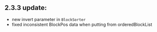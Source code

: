 ## 2.3.3 update:

- new invert parameter in `BlockSorter`
- fixed inconsistent BlockPos data when putting from orderedBlockList